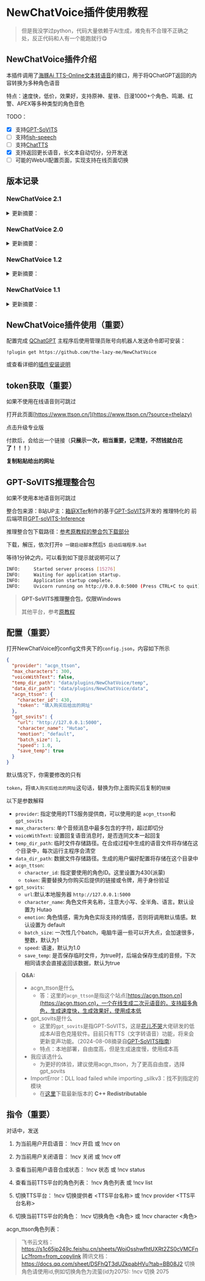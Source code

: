 # NewChatVoice插件使用教程

> 但是我没学过python，代码大量依赖于AI生成，难免有不合理不正确之处，反正代码和人有一个能跑就行😋

## NewChatVoice插件介绍

本插件调用了[海豚Ai TTS-Online文本转语音](https://www.ttson.cn/?source=thelazy)的接口，用于将QChatGPT返回的内容转换为多种角色语音

特点：速度快，低价，效果好，支持原神、星铁、日漫1000+个角色、鸣潮、红警、APEX等多种类型的角色音色

TODO：

- [x] 支持[GPT-SoVITS](https://github.com/RVC-Boss/GPT-SoVITS)
- [ ] 支持[fish-speech](https://github.com/fishaudio/fish-speech)
- [ ] 支持[ChatTTS](https://github.com/2noise/ChatTTS)
- [x] 支持返回更长语音，长文本自动切分，分开发送
- [ ] 可能的WebUI配置页面，实现支持在线页面切换

## 版本记录

### NewChatVoice 2.1

<details>
  <summary>更新摘要：</summary>
   2.1版本为新发，诸多项未经测试，代码未经优化，可能有诸多问题


  - 群聊中自动切割长文本，以多个音频分别返回，私聊中单个音频直接返回（不得已而为之）

  - 优化自动切分逻辑

  - 修改外部调用接口

      ```python
      async def ncv_outside_interface(self, sender_id: str, text: str, split: bool) -> Voice:
          """
          供外部调用的文字转Voice的接口
          Args:
              sender_id (str): 会话ID
              text (str): 要转换的文本
              split (bool): 是否分割文本
          Returns:
              Voice: 生成的语音silk文件路径(如果split为True则以列表返回多个路径)
          """
          if split:
              audio_paths = await self.ncv.auto_split_generate_audio(sender_id, text)
              if audio_paths:
                  return audio_paths
          else:
              audio_path = await self.ncv.no_split_generate_audio(sender_id, text)
              return audio_path
      ```
      </details>

### NewChatVoice 2.0

<details>
  <summary>更新摘要：</summary>
   2.0版本为新发，诸多项未经测试，代码未经优化，可能有诸多问题

  - 新增对gpt_sovits的支持

  - 支持长文本自动切分，以多个音频消息发送

  - 修改所有配置文件为json格式

  - 修改外部调用接口

      ```python
      async def ncv_outsid_interface(self, sender_id: str, text: str) -> Voice:
          """
          供外部调用的文字转Voice的接口

          Args:
              sender_id (str): 会话ID
              text (str): 要转换的文本

          Returns:
              Voice: 生成的语音silk文件列表
          """
      ```
</details>

### NewChatVoice 1.2
<details>
  <summary>更新摘要：</summary>
  修改 配置文件位置，为了避免升级时被删除，过程文件及配置文件目录移至插件目录外：“QChatGPT\data\plugins\NewChatVoice\”。
</details>

### NewChatVoice 1.1
<details>
  <summary>更新摘要：</summary>


  * 新增 外部调用接口。

    * 外部调用将使用相同的插件配置文件，但无视voice_switch状态。

    * 接口函数：

      ```python
      async def ncv_tts(self, user_id: str, text: str) -> Voice:
          """
          供外部调用的文字转Voice的接口

          Args:
              user_id (str): 会话ID
              text (str): 要转换的文本

          Returns:
              Voice: 生成的语音对象
          """
      ```

    * 调用示例：

      ```python
      async def handle_voice_synthesis(self, launcher_id: int, text: str, ctx: EventContext):
          try:
              from plugins.NewChatVoice.main import VoicePlugin, VoiceSynthesisError
          except ImportError as e:
              self.ap.logger.error(f"Failed to import VoicePlugin: {e}")
              return False
      
          ncv = VoicePlugin(self.host)
          try:
              voice = await ncv.ncv_tts(launcher_id, text)
              await ctx.event.query.adapter.reply_message(ctx.event.query.message_event, MessageChain([voice]), False)
              return True
          except VoiceSynthesisError as e:
              self.ap.logger.error(f"{e}")
              return False
      ```

  * 优化 配置文件逻辑。

    * 配置将分为 通用配置 “conifg.yaml”，以及会话配置 “config_&#91;会话&#93;.yaml”
    * 会话配置 优先级高于 通用配置
</details>

## NewChatVoice插件使用（重要）

配置完成 [QChatGPT](https://github.com/RockChinQ/QChatGPT) 主程序后使用管理员账号向机器人发送命令即可安装：

```
!plugin get https://github.com/the-lazy-me/NewChatVoice
```
或查看详细的[插件安装说明](https://github.com/RockChinQ/QChatGPT/wiki/5-%E6%8F%92%E4%BB%B6%E4%BD%BF%E7%94%A8)

## token获取（重要）

如果不使用在线语音则可跳过

打开此页面[https://www.ttson.cn/](https://www.ttson.cn/?source=thelazy)

点击升级专业版

付款后，会给出一个链接（**只展示一次，相当重要，记清楚，不然钱就白花了！！！**）

**复制粘贴给出的网址**

## GPT-SoVITS推理整合包

如果不使用本地语音则可跳过

整合包来源：B站UP主：[箱庭XTer](https://space.bilibili.com/66633770)制作的基于[GPT-SoVITS](https://github.com/RVC-Boss/GPT-SoVITS)开发的 推理特化的 前后端项目[GPT-soVITS-Inference](https://www.yuque.com/xter/zibxlp/kkicvpiogcou5lgp)

推理整合包下载路径：[参考原教程的整合包下载部分](https://www.yuque.com/xter/zibxlp/nqi871glgxfy717e#K8NQm)

下载，解压，依次打开`0 一键启动脚本`然后`5 启动后端程序.bat`

等待1分钟之内，可以看到如下提示就说明可以了

```bash
INFO:     Started server process [15276]
INFO:     Waiting for application startup.
INFO:     Application startup complete.
INFO:     Uvicorn running on http://0.0.0.0:5000 (Press CTRL+C to quit)
```

> **GPT-SoVITS推理整合包，仅限Windows**
>
> 其他平台，参考[原教程](https://www.yuque.com/xter/zibxlp/nqi871glgxfy717e#s54wm)

## 配置（重要）

打开NewChatVoice的config文件夹下的`config.json`，内容如下所示

```json
{
  "provider": "acgn_ttson",
  "max_characters": 300,
  "voiceWithText": false,
  "temp_dir_path": "data/plugins/NewChatVoice/temp",
  "data_dir_path": "data/plugins/NewChatVoice/data",
  "acgn_ttson": {
    "character_id": 430,
    "token": "填入购买后给出的网址"
  },
  "gpt_sovits": {
    "url": "http://127.0.0.1:5000",
    "character_name": "Hutao",
    "emotion": "default",
    "batch_size": 1,
    "speed": 1.0,
    "save_temp": true
  }
}

```

默认情况下，你需要修改的只有

`token`，将`填入购买后给出的网址`这句话，替换为你上面购买后复制的`链接`

以下是参数解释

- `provider`: 指定使用的TTS服务提供商，可以使用的是 `acgn_ttson`和`gpt_sovits`
- `max_characters`: 单个音频消息中最多包含的字符，超过即切分
- `voiceWithText`: 设置回复语音消息时，是否连同文本一起回复
- `temp_dir_path`: 临时文件存储路径。在合成过程中生成的语音文件将存储在这个目录中，每次运行主程序会清空
- `data_dir_path`: 数据文件存储路径。生成的用户偏好配置将存储在这个目录中
- `acgn_ttson`: 
  - `character_id`: 指定要使用的角色ID。这里设置为430(派蒙)
  - `token`: 需要替换为你购买后提供的链接或令牌，用于身份验证
- `gpt_sovits`: 
  - `url`:默认本地服务器 `http://127.0.0.1:5000`
  - `character_name`: 角色文件夹名称，注意大小写、全半角、语言。默认设置为 Hutao
  - `emotion`: 角色情感，需为角色实际支持的情感，否则将调用默认情感。默认设置为 default
  - `batch_size`: 一次性几个batch，电脑牛逼一些可以开大点，会加速很多，整数，默认为1
  - `speed`: 语速，默认为1.0
  - `save_temp`: 是否保存临时文件，为true时，后端会保存生成的音频，下次相同请求会直接返回该数据，默认为true

> **Q&A:**
>
> - acgn_ttson是什么
>   - 答：这里的`acgn_ttson`是指这个站点[https://acgn.ttson.cn](https://acgn.ttson.cn)，一个在线生成二次元语音的，支持超多角色，生成速度快，生成效果好，使用成本低
> - gpt_sovits是什么
>   - 这里的`gpt_sovits`是指GPT-SoVITS，这是[花儿不哭](https://space.bilibili.com/5760446/)大佬研发的低成本AI音色克隆软件。目前只有TTS（文字转语音）功能，将来会更新变声功能。（2024-08-08摘录自[GPT-SoVITS指南](https://www.yuque.com/baicaigongchang1145haoyuangong/ib3g1e)）
>   - 特点：本地部署，自由度高，但是生成速度慢，使用成本高
> - 我应该选什么
>   - 为更好的体验，建议使用acgn_ttson，为了更高自由度，选择gpt_sovits
> - ImportError：DLL load failed while importing _silkv3：找不到指定的模块
>   - 在[这里](https://aka.ms/vs/17/release/vc_redist.x64.exe)下载最新版本的 **C++ Redistributable**

## 指令（重要）

对话中，发送

1. 为当前用户开启语音：
!ncv 开启  或  !ncv on

2. 为当前用户关闭语音：
!ncv 关闭  或  !ncv off

3. 查看当前用户语音合成状态：
!ncv 状态  或  !ncv status

4. 查看当前TTS平台的角色列表：
   !ncv 角色列表  或  !ncv list

5. 切换TTS平台：
!ncv 切换提供者 <TTS平台名称>  或  !ncv provider <TTS平台名称>

6. 切换当前TTS平台的角色：
!ncv 切换角色 <角色>  或  !ncv character <角色>

acgn_ttson角色列表：

> 飞书云文档：https://s1c65jp249c.feishu.cn/sheets/WoiOsshwfhtUXRt2ZS0cVMCFnLc?from=from_copylink
> 腾讯文档：https://docs.qq.com/sheet/DSFhQT3dUZkpabHVu?tab=BB08J2
> 切换角色请使用id,例如切换角色为流萤(id为2075): !ncv 切换 2075
